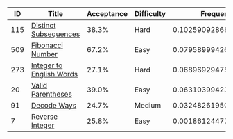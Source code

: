 |ID|Title|Acceptance|Difficulty|Frequency|
|----|-----|----|---|---|
|115|[Distinct Subsequences]( https://leetcode.com/problems/distinct-subsequences)|38.3%|Hard|0.10259092868139033|
|509|[Fibonacci Number]( https://leetcode.com/problems/fibonacci-number)|67.2%|Easy|0.07958999426900074|
|273|[Integer to English Words]( https://leetcode.com/problems/integer-to-english-words)|27.1%|Hard|0.06896929475435468|
|20|[Valid Parentheses]( https://leetcode.com/problems/valid-parentheses)|39.0%|Easy|0.0631039942300807|
|91|[Decode Ways]( https://leetcode.com/problems/decode-ways)|24.7%|Medium|0.03248261950458574|
|7|[Reverse Integer]( https://leetcode.com/problems/reverse-integer)|25.8%|Easy|0.0018612447790907708|
